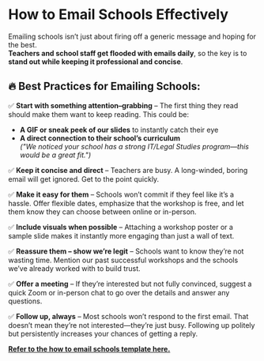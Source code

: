 # How to Email Schools Effectively

Emailing schools isn’t just about firing off a generic message and hoping for the best.  
**Teachers and school staff get flooded with emails daily**, so the key is to **stand out while keeping it professional and concise**.

## 🔥 Best Practices for Emailing Schools:

✅ **Start with something attention–grabbing** – The first thing they read should make them want to keep reading. This could be:

- **A GIF or sneak peek of our slides** to instantly catch their eye
- **A direct connection to their school’s curriculum**  
  _("We noticed your school has a strong IT/Legal Studies program—this would be a great fit.")_

✅ **Keep it concise and direct** – Teachers are busy. A long-winded, boring email will get ignored. Get to the point quickly.

✅ **Make it easy for them** – Schools won’t commit if they feel like it’s a hassle. Offer flexible dates, emphasize that the workshop is free, and let them know they can choose between online or in-person.

✅ **Include visuals when possible** – Attaching a workshop poster or a sample slide makes it instantly more engaging than just a wall of text.

✅ **Reassure them – show we’re legit** – Schools want to know they’re not wasting time. Mention our past successful workshops and the schools we’ve already worked with to build trust.

✅ **Offer a meeting** – If they’re interested but not fully convinced, suggest a quick Zoom or in-person chat to go over the details and answer any questions.

✅ **Follow up, always** – Most schools won’t respond to the first email. That doesn’t mean they’re not interested—they’re just busy. Following up politely but persistently increases your chances of getting a reply.

**[Refer to the how to email schools template here.](https://docs.google.com/document/d/1zT7vDWJgWSbYI-rICd-nAHYLj-Wcrm2Eg-JBVzV7Q3o/edit?usp=sharing)**
